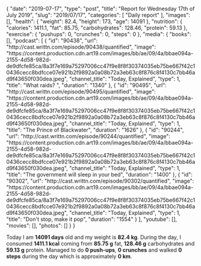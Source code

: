 {
    "date": "2019-07-17",
    "type": "post",
    "title": "Report for Wednesday 17th of July 2019",
    "slug": "2019\/07\/17",
    "categories": [
        "Daily report"
    ],
    "images": [],
    "health": {
        "weight": 82.4,
        "height": 173,
        "age": 14091
    },
    "nutrition": {
        "calories": 1411.1,
        "fat": 85.75,
        "carbohydrates": 128.46,
        "protein": 59.13
    },
    "exercise": {
        "pushups": 0,
        "crunches": 0,
        "steps": 0
    },
    "media": {
        "books": [],
        "podcast": [
            {
                "id": "90438",
                "url": "http:\/\/cast.writtn.com\/episode\/90438\/quantified",
                "image": "https:\/\/content.production.cdn.art19.com\/images\/bb\/ae\/09\/4a\/bbae094a-2155-4d58-982d-de9dfcfe85ca\/8a3f7e169a75297006cc47f9e8f8f30374035eb75be667f42c10436cecc8bdfcce07e921b2f9892a0a08b72a3eb63c8f876c8f4130c7bb46ad9f43650f030dea.jpeg",
                "channel_title": "Today, Explained",
                "type": 1,
                "title": "What raids? ",
                "duration": "1340"
            },
            {
                "id": "90495",
                "url": "http:\/\/cast.writtn.com\/episode\/90495\/quantified",
                "image": "https:\/\/content.production.cdn.art19.com\/images\/bb\/ae\/09\/4a\/bbae094a-2155-4d58-982d-de9dfcfe85ca\/8a3f7e169a75297006cc47f9e8f8f30374035eb75be667f42c10436cecc8bdfcce07e921b2f9892a0a08b72a3eb63c8f876c8f4130c7bb46ad9f43650f030dea.jpeg",
                "channel_title": "Today, Explained",
                "type": 1,
                "title": "The Prince of Blackwater",
                "duration": "1626"
            },
            {
                "id": "90244",
                "url": "http:\/\/cast.writtn.com\/episode\/90244\/quantified",
                "image": "https:\/\/content.production.cdn.art19.com\/images\/bb\/ae\/09\/4a\/bbae094a-2155-4d58-982d-de9dfcfe85ca\/8a3f7e169a75297006cc47f9e8f8f30374035eb75be667f42c10436cecc8bdfcce07e921b2f9892a0a08b72a3eb63c8f876c8f4130c7bb46ad9f43650f030dea.jpeg",
                "channel_title": "Today, Explained",
                "type": 1,
                "title": "The government will sleep in your bed",
                "duration": "1400"
            },
            {
                "id": "90302",
                "url": "http:\/\/cast.writtn.com\/episode\/90302\/quantified",
                "image": "https:\/\/content.production.cdn.art19.com\/images\/bb\/ae\/09\/4a\/bbae094a-2155-4d58-982d-de9dfcfe85ca\/8a3f7e169a75297006cc47f9e8f8f30374035eb75be667f42c10436cecc8bdfcce07e921b2f9892a0a08b72a3eb63c8f876c8f4130c7bb46ad9f43650f030dea.jpeg",
                "channel_title": "Today, Explained",
                "type": 1,
                "title": "Don't stop, make it pop",
                "duration": "1554"
            }
        ],
        "youtube": [],
        "movies": [],
        "photos": []
    }
}

Today I am <strong>14091 days</strong> old and my weight is <strong>82.4 kg</strong>. During the day, I consumed <strong>1411.1 kcal</strong> coming from <strong>85.75 g</strong> fat, <strong>128.46 g</strong> carbohydrates and <strong>59.13 g</strong> protein. Managed to do <strong>0 push-ups</strong>, <strong>0 crunches</strong> and walked <strong>0 steps</strong> during the day which is approximately <strong>0 km</strong>.